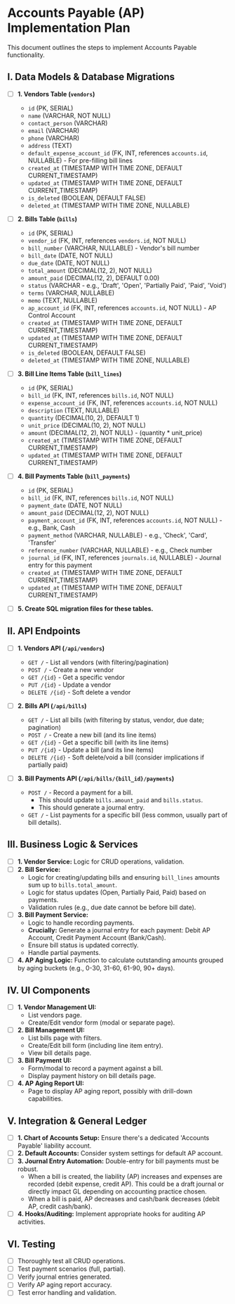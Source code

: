 # Accounts Payable (AP) Implementation Plan

This document outlines the steps to implement Accounts Payable functionality.

## I. Data Models & Database Migrations

- [ ] **1. Vendors Table (`vendors`)**
  - `id` (PK, SERIAL)
  - `name` (VARCHAR, NOT NULL)
  - `contact_person` (VARCHAR)
  - `email` (VARCHAR)
  - `phone` (VARCHAR)
  - `address` (TEXT)
  - `default_expense_account_id` (FK, INT, references `accounts.id`, NULLABLE) - For pre-filling bill lines
  - `created_at` (TIMESTAMP WITH TIME ZONE, DEFAULT CURRENT_TIMESTAMP)
  - `updated_at` (TIMESTAMP WITH TIME ZONE, DEFAULT CURRENT_TIMESTAMP)
  - `is_deleted` (BOOLEAN, DEFAULT FALSE)
  - `deleted_at` (TIMESTAMP WITH TIME ZONE, NULLABLE)

- [ ] **2. Bills Table (`bills`)**
  - `id` (PK, SERIAL)
  - `vendor_id` (FK, INT, references `vendors.id`, NOT NULL)
  - `bill_number` (VARCHAR, NULLABLE) - Vendor's bill number
  - `bill_date` (DATE, NOT NULL)
  - `due_date` (DATE, NOT NULL)
  - `total_amount` (DECIMAL(12, 2), NOT NULL)
  - `amount_paid` (DECIMAL(12, 2), DEFAULT 0.00)
  - `status` (VARCHAR - e.g., 'Draft', 'Open', 'Partially Paid', 'Paid', 'Void')
  - `terms` (VARCHAR, NULLABLE)
  - `memo` (TEXT, NULLABLE)
  - `ap_account_id` (FK, INT, references `accounts.id`, NOT NULL) - AP Control Account
  - `created_at` (TIMESTAMP WITH TIME ZONE, DEFAULT CURRENT_TIMESTAMP)
  - `updated_at` (TIMESTAMP WITH TIME ZONE, DEFAULT CURRENT_TIMESTAMP)
  - `is_deleted` (BOOLEAN, DEFAULT FALSE)
  - `deleted_at` (TIMESTAMP WITH TIME ZONE, NULLABLE)

- [ ] **3. Bill Line Items Table (`bill_lines`)**
  - `id` (PK, SERIAL)
  - `bill_id` (FK, INT, references `bills.id`, NOT NULL)
  - `expense_account_id` (FK, INT, references `accounts.id`, NOT NULL)
  - `description` (TEXT, NULLABLE)
  - `quantity` (DECIMAL(10, 2), DEFAULT 1)
  - `unit_price` (DECIMAL(10, 2), NOT NULL)
  - `amount` (DECIMAL(12, 2), NOT NULL) - (quantity * unit_price)
  - `created_at` (TIMESTAMP WITH TIME ZONE, DEFAULT CURRENT_TIMESTAMP)
  - `updated_at` (TIMESTAMP WITH TIME ZONE, DEFAULT CURRENT_TIMESTAMP)

- [ ] **4. Bill Payments Table (`bill_payments`)**
  - `id` (PK, SERIAL)
  - `bill_id` (FK, INT, references `bills.id`, NOT NULL)
  - `payment_date` (DATE, NOT NULL)
  - `amount_paid` (DECIMAL(12, 2), NOT NULL)
  - `payment_account_id` (FK, INT, references `accounts.id`, NOT NULL) - e.g., Bank, Cash
  - `payment_method` (VARCHAR, NULLABLE) - e.g., 'Check', 'Card', 'Transfer'
  - `reference_number` (VARCHAR, NULLABLE) - e.g., Check number
  - `journal_id` (FK, INT, references `journals.id`, NULLABLE) - Journal entry for this payment
  - `created_at` (TIMESTAMP WITH TIME ZONE, DEFAULT CURRENT_TIMESTAMP)
  - `updated_at` (TIMESTAMP WITH TIME ZONE, DEFAULT CURRENT_TIMESTAMP)

- [ ] **5. Create SQL migration files for these tables.**

## II. API Endpoints

- [ ] **1. Vendors API (`/api/vendors`)**
  - `GET /` - List all vendors (with filtering/pagination)
  - `POST /` - Create a new vendor
  - `GET /{id}` - Get a specific vendor
  - `PUT /{id}` - Update a vendor
  - `DELETE /{id}` - Soft delete a vendor

- [ ] **2. Bills API (`/api/bills`)**
  - `GET /` - List all bills (with filtering by status, vendor, due date; pagination)
  - `POST /` - Create a new bill (and its line items)
  - `GET /{id}` - Get a specific bill (with its line items)
  - `PUT /{id}` - Update a bill (and its line items)
  - `DELETE /{id}` - Soft delete/void a bill (consider implications if partially paid)

- [ ] **3. Bill Payments API (`/api/bills/{bill_id}/payments`)**
  - `POST /` - Record a payment for a bill.
    - This should update `bills.amount_paid` and `bills.status`.
    - This should generate a journal entry.
  - `GET /` - List payments for a specific bill (less common, usually part of bill details).

## III. Business Logic & Services

- [ ] **1. Vendor Service:** Logic for CRUD operations, validation.
- [ ] **2. Bill Service:**
  - Logic for creating/updating bills and ensuring `bill_lines` amounts sum up to `bills.total_amount`.
  - Logic for status updates (Open, Partially Paid, Paid) based on payments.
  - Validation rules (e.g., due date cannot be before bill date).
- [ ] **3. Bill Payment Service:**
  - Logic to handle recording payments.
  - **Crucially:** Generate a journal entry for each payment: Debit AP Account, Credit Payment Account (Bank/Cash).
  - Ensure bill status is updated correctly.
  - Handle partial payments.
- [ ] **4. AP Aging Logic:** Function to calculate outstanding amounts grouped by aging buckets (e.g., 0-30, 31-60, 61-90, 90+ days).

## IV. UI Components

- [ ] **1. Vendor Management UI:**
  - List vendors page.
  - Create/Edit vendor form (modal or separate page).
- [ ] **2. Bill Management UI:**
  - List bills page with filters.
  - Create/Edit bill form (including line item entry).
  - View bill details page.
- [ ] **3. Bill Payment UI:**
  - Form/modal to record a payment against a bill.
  - Display payment history on bill details page.
- [ ] **4. AP Aging Report UI:**
  - Page to display AP aging report, possibly with drill-down capabilities.

## V. Integration & General Ledger

- [ ] **1. Chart of Accounts Setup:** Ensure there's a dedicated 'Accounts Payable' liability account.
- [ ] **2. Default Accounts:** Consider system settings for default AP account.
- [ ] **3. Journal Entry Automation:** Double-entry for bill payments must be robust.
  - When a bill is created, the liability (AP) increases and expenses are recorded (debit expense, credit AP). This could be a draft journal or directly impact GL depending on accounting practice chosen.
  - When a bill is paid, AP decreases and cash/bank decreases (debit AP, credit cash/bank).
- [ ] **4. Hooks/Auditing:** Implement appropriate hooks for auditing AP activities.

## VI. Testing

- [ ] Thoroughly test all CRUD operations.
- [ ] Test payment scenarios (full, partial).
- [ ] Verify journal entries generated.
- [ ] Verify AP aging report accuracy.
- [ ] Test error handling and validation.
